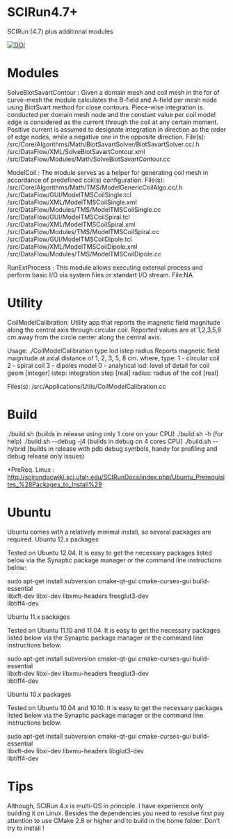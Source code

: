SCIRun4.7+
===========

SCIRun (4.7) plus additional modules

[![DOI](https://zenodo.org/badge/15745408.svg)](https://zenodo.org/badge/latestdoi/15745408)

Modules
=======

SolveBiotSavartContour : Given a domain mesh and coil mesh in the for of curve-mesh the module calculates the 
B-field and A-field per mesh node using BiotSvart method for close contours. 
Piece-wise integration is conducted per domain mesh node and the constant value per coil model edge 
is considered as the current through the coil at any certain moment. Positive current is assumed to designate 
integration in direction as the order of edge nodes, while a negative one in the opposite direction.
File(s): 
/src/Core/Algorithms/Math/BiotSavartSolver/BiotSavartSolver.cc/.h
/src/DataFlow/XML/SolveBiotSavartContour.xml
/src/DataFlow/Modules/Math/SolveBiotSavartContour.cc

ModelCoil : The module serves as a helper for generating coil mesh in accordance of predefined coil(s) configuration.
File(s): 
/src/Core/Algorithms/Math/TMS/ModelGenericCoilAlgo.cc/.h
/src/DataFlow/GUI/ModelTMSCoilSingle.tcl
/src/DataFlow/XML/ModelTMSCoilSingle.xml
/src/DataFlow/Modules/TMS/ModelTMSCoilSingle.cc
/src/DataFlow/GUI/ModelTMSCoilSpiral.tcl
/src/DataFlow/XML/ModelTMSCoilSpiral.xml
/src/DataFlow/Modules/TMS/ModelTMSCoilSpiral.cc
/src/DataFlow/GUI/ModelTMSCoilDipole.tcl
/src/DataFlow/XML/ModelTMSCoilDipole.xml
/src/DataFlow/Modules/TMS/ModelTMSCoilDipole.cc


RunExtProcess : This module allows executing external process and perform basic I/O via system files or standart I/O stream.
File:NA

Utility
=====

CoilModelCalibration: Utility app that reports the magnetic field magnitude along the central axis through circular coil. 
Reported values are at 1,2,3,5,8 cm away from the circle center along the central axis. 
 
 Usage: ./CoilModelCalibration type lod istep radius
	 Reports magnetic field magnitude at axial distance of 1, 2, 3, 5, 8 cm.
	 where, type: 1 - circular coil  
	              2 - spiral coil 
	              3 - dipoles model 
	              0 - analytical 
	 lod: level of detail for coil geom [integer] 
	 istep: integration step [real]
	 radius: radius of the coil [real]

Files(s):
/src/Applications/Utils/CoilModelCalibration.cc

Build
=====
 ./build.sh (builds in release using only 1 core on your CPU)
 ./build.sh -h (for help)
 ./build.sh --debug -j4 (builds in debug on 4 cores CPU)
 ./build.sh --hybrid (builds in release with pdb debug symbols, handy for profiling and debug release only issues)
 
*PreReq. Linux : http://scirundocwiki.sci.utah.edu/SCIRunDocs/index.php/Ubuntu_Prerequisites_%28Packages_to_Install%29

Ubuntu
=====

Ubuntu comes with a relatively minimal install, so several packages are required.
Ubuntu 12.x packages

Tested on Ubuntu 12.04. It is easy to get the necessary packages listed below via the Synaptic package manager or the command line instructions below:

sudo apt-get install subversion cmake-qt-gui cmake-curses-gui build-essential \
                     libxft-dev libxi-dev libxmu-headers freeglut3-dev \
                     libtiff4-dev

Ubuntu 11.x packages

Tested on Ubuntu 11.10 and 11.04. It is easy to get the necessary packages listed below via the Synaptic package manager or the command line instructions below:

sudo apt-get install subversion cmake-qt-gui cmake-curses-gui build-essential \
                     libxft-dev libxi-dev libxmu-headers freeglut3-dev \
                     libtiff4-dev

Ubuntu 10.x packages

Tested on Ubuntu 10.04 and 10.10. It is easy to get the necessary packages listed below via the Synaptic package manager or the command line instructions below:

sudo apt-get install subversion cmake-qt-gui cmake-curses-gui build-essential \
                     libxft-dev libxi-dev libxmu-headers libglut3-dev \
                     libtiff4-dev

Tips
====

Although, SCIRun 4.x is multi-OS in principle. I have experience only building it on Linux. 
Besides the dependencies you need to resolve first pay attention to use CMake 2.8 or higher and
to build in the home folder. Don't try to install !
